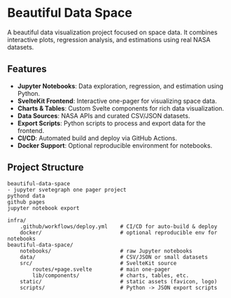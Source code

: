 # Beautiful Data Space

A beautiful data visualization project focused on space data. It combines interactive plots, regression analysis, and estimations using real NASA datasets.

## Features

- **Jupyter Notebooks**: Data exploration, regression, and estimation using Python.
- **SvelteKit Frontend**: Interactive one-pager for visualizing space data.
- **Charts & Tables**: Custom Svelte components for rich data visualization.
- **Data Sources**: NASA APIs and curated CSV/JSON datasets.
- **Export Scripts**: Python scripts to process and export data for the frontend.
- **CI/CD**: Automated build and deploy via GitHub Actions.
- **Docker Support**: Optional reproducible environment for notebooks.

## Project Structure

```
beautiful-data-space
- jupyter svetegraph one pager project
pythond data
github pages
jupyter notebook export

infra/
    .github/workflows/deploy.yml    # CI/CD for auto-build & deploy
    docker/                         # optional reproducible env for notebooks
beautiful-data-space/
    notebooks/                      # raw Jupyter notebooks
    data/                           # CSV/JSON or small datasets
    src/                            # SvelteKit source
        routes/+page.svelte         # main one-pager
        lib/components/             # charts, tables, etc.
    static/                         # static assets (favicon, logo)
    scripts/                        # Python -> JSON export scripts
```